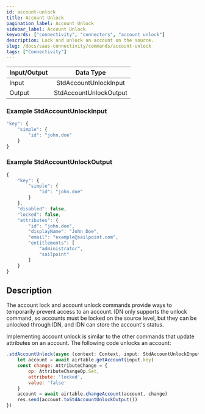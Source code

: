 ```yaml
---
id: account-unlock
title: Account Unlock
pagination_label: Account Unlock
sidebar_label: Account Unlock
keywords: ["connectivity", "connectors", "account unlock"]
description: Lock and unlock an account on the source.
slug: /docs/saas-connectivity/commands/account-unlock
tags: ["Connectivity"]
---
```


| Input/Output |  Data Type                |
|:-------------|:-------------------------:|
| Input        | StdAccountUnlockInput       |
| Output       | StdAccountUnlockOutput      |

### Example StdAccountUnlockInput

```javascript
"key": {
    "simple": {
        "id": "john.doe"
    }
}
```

### Example StdAccountUnlockOutput

```javascript
{
    "key": {
        "simple": {
            "id": "john.doe"
        }
    },
    "disabled": false,
    "locked": false,
    "attributes": {
        "id": "john.doe",
        "displayName": "John Doe",
        "email": "example@sailpoint.com",
        "entitlements": [
            "administrator",
            "sailpoint"
        ]
    }
}
```

## Description

The account lock and account unlock commands provide ways to temporarily prevent access to an account. IDN only supports the unlock command, so accounts must be locked on the source level, but they can be unlocked through IDN, and IDN can store the account's status.

Implementing account unlock is similar to the other commands that update attributes on an account. The following code unlocks an account:

```javascript
.stdAccountUnlock(async (context: Context, input: StdAccountUnlockInput, res: Response<StdAccountUnlockOutput>) => {
    let account = await airtable.getAccount(input.key)
    const change: AttributeChange = {
        op: AttributeChangeOp.Set,
        attribute: 'locked',
        value: 'false'
    }
    account = await airtable.changeAccount(account, change)
    res.send(account.toStdAccountUnlockOutput())
})
```
